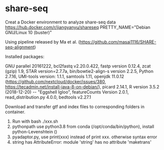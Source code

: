# share-seq
Creat a Docker environment to analyze share-seq data
https://hub.docker.com/r/jiangyanyu/shareseq
PRETTY_NAME="Debian GNU/Linux 10 (buster)"

Using pipeline released by Ma et al. (https://github.com/masai1116/SHARE-seq-alignment)

Installed packages:

GNU parallel 20161222, bcl2fastq v2.20.0.422, fastp version 0.12.4, zcat (gzip) 1.9, STAR version=2.7.7a, bin/bowtie2-align-s version 2.2.5, Python 2.7.16, UMI-tools version: 1.1.1, samtools 1.11, openjdk 11.0.12 (https://github.com/nextcloud/docker/issues/380, https://tecadmin.net/install-java-8-on-debian/), picard 2.14.1, R version 3.5.2 (2018-12-20) -- "Eggshell Igloo", featureCounts Version 2.0.1, read_distribution.py 4.0.0, bedtools v2.27.1

Download and transfer gtf and index files to corresponding folders in container.

1) Run with bash ./xxx.sh
2) pythonpath use python3.8 from conda (/opt/conda/bin/python), install python-Levenshtein ()
3) pyadaptor.py, use print(xxx) instead of print xxx. otherwise syntax error
4) string has AttributeError: module 'string' has no attribute 'maketrans'

